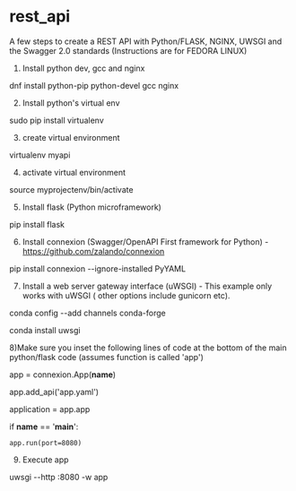 # rest_api
A few steps to create a REST API with Python/FLASK, NGINX, UWSGI and the Swagger 2.0 standards (Instructions are for FEDORA LINUX)

1) Install python dev, gcc and nginx

dnf install python-pip python-devel gcc nginx

2) Install python's virtual env

sudo pip install virtualenv

3) create virtual environment

virtualenv myapi

4) activate virtual environment

source myprojectenv/bin/activate

5) Install flask (Python microframework) 

pip install flask

6) Install connexion (Swagger/OpenAPI First framework for Python) -https://github.com/zalando/connexion

pip install connexion --ignore-installed PyYAML

7) Install a web server gateway interface (uWSGI) - This example only works with uWSGI ( other options include gunicorn etc). 

conda config --add channels conda-forge

conda install uwsgi

8)Make sure you inset the following lines of code at the bottom of the main python/flask code (assumes function is called 'app')

app = connexion.App(__name__)

app.add_api('app.yaml')

application = app.app

if __name__ == '__main__':

    app.run(port=8080)

9) Execute app

uwsgi --http :8080 -w app


